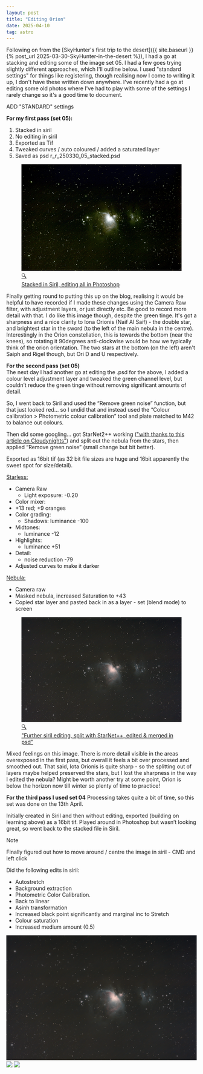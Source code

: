 ```yaml
---
layout: post
title: "Editing Orion"
date: 2025-04-10
tag: astro
---
```

 
Following on from the [SkyHunter's first trip to the desert]({{ site.baseurl }}{% post_url 2025-03-30-SkyHunter-in-the-desert %}), I had a go at stacking and editing some of the image set 05.  I had a few goes trying slightly different approaches, which I'll outline below.  I used "standard settings" for things like registering, though realising now I come to writing it up, I don't have these written down anywhere.  I've recently had a go at editing some old photos where I've had to play with some of the settings I rarely change so it's a good time to document.  

ADD "STANDARD" settings

**For my first pass (set 05):**
1. Stacked in siril
2. No editing in siril
3. Exported as Tif
4. Tweaked curves / auto coloured / added a saturated layer
5. Saved as psd r_r_250330_05_stacked.psd

<div class="image-card-wrapper center">
 <figure class="media-card">
    <a href="/assets/images/25_04/psd r_r_250330_05_stacked.psd screenshot.png" target="_blank">
        <img src="/assets/images/25_04/psd r_r_250330_05_stacked.psd_screenshot_sml.png" alt="Image of Orion Nebula with settings below">
        <span class="icon">🔍</span>
        <figcaption>Stacked in Siril, editing all in Photoshop</figcaption>
    </a>
 </figure>
</div>

Finally getting round to putting this up on the blog, realising it would be helpful to have recorded if I made these changes using the Camera Raw filter, with adjustment layers, or just directly etc.  Be good to record more detail with that.  I do like this image though, despite the green tinge.  It's got a sharpness and a nice clarity to Iona Orionis (Naif Al Saif) - the double star, and brightest star in the sword (to the left of the main nebula in the centre).  Interestingly in the Orion constellation, this is towards the bottom (near the knees), so rotating it 90degrees anti-clockwise would be how we typically think of the orion orientation.  The two stars at the bottom (on the left) aren't Saiph and Rigel though, but Ori D and U respectively.  

**For the second pass (set 05)** <br>
The next day I had another go at editing the .psd for the above,  I added a colour level adjustment layer and tweaked the green channel level, but couldn’t reduce the green tinge without removing significant amounts of detail.  

So, I went back to Siril and used the “Remove green noise” function, but that just looked red… so I undid that and instead used the “Colour calibration > Photometric colour calibration” tool and plate matched to M42 to balance out colours.

Then did some googling… got StarNet2++ working (<a href="https://www.cloudynights.com/topic/881125-help-mac-m1-with-siril-how-to-add-starnet/" target="_blank" rel="noopener">"with thanks to this article on Cloudynights"</a>) and split out the nebula from the stars, then applied “Remove green noise” (small change but bit better).  

Exported as 16bit tif (as 32 bit file sizes are huge and 16bit apparently the sweet spot for size/detail).

<u>Starless:</u>
* Camera Raw
  * Light exposure: -0.20
 * Color mixer:
  * +13 red; +9 oranges
* Color grading: 
   * Shadows: luminance -100
 * Midtones:
   * luminance -12
 * Highlights:
   * luminance +51
* Detail:
    * noise reduction -79
 * Adjusted curves to make it darker

<u>Nebula:</u>
* Camera raw
 * Masked nebula, increased Saturation to +43
 * Copied star layer and pasted back in as a layer - set (blend mode) to screen

<div class="image-card-wrapper center">
  <figure class="media-card">
    <a href="/assets/images/25_04/10th_greenNoiseRemoved_edit.png" target="_blank">
        <img src="/assets/images/25_04/10th_greenNoiseRemoved_edit_sml600.png" alt="Image of Orion Nebula with settings below">
        <span class="icon">🔍</span>
        <figcaption>"Further siril editing, split with StarNet++, edited & merged in psd"</figcaption>
    </a>
  </figure>
</div>

Mixed feelings on this image.  There is more detail visible in the areas overexposed in the first pass, but overall it feels a bit over processed and smoothed out.  That said, Iota Orionis is quite sharp - so the splitting out of layers maybe helped preserved the stars, but I lost the sharpness in the way I edited the nebula?  Might be worth another try at some point, Orion is below the horizon now till winter so plenty of time to practice!

**For the third pass I used set 04**
Processing takes quite a bit of time, so this set was done on the 13th April.  

Initially created in Siril and then without editing, exported (building on learning above) as a 16bit tif.  Played around in Photoshop but wasn’t looking great, so went back to the stacked file in Siril.  
> [!NOTE]
> Finally figured out how to move around / centre the image in siril - CMD and left click

Did the following edits in siril:
* Autostretch
* Background extraction
* Photometric Color Calibration.
* Back to linear
* Asinh transformation
* Increased black point significantly and marginal inc to Stretch
* Colour saturation
* Increased medium amount (0.5)



<img src="/assets/images/25_04/10th_greenNoiseRemoved_edit.png">

<img src="/assets/images/25_04/13th_reEdited_in_siril.png">

<img src="/assets/images/25_04/darkenedEdit.png">
